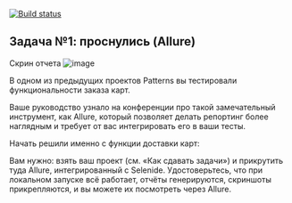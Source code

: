 [![Build status](https://ci.appveyor.com/api/projects/status/0dkd6kbrfsu5bc6t?svg=true)](https://ci.appveyor.com/project/FecklaSveckla/allure)

## Задача №1: проснулись (Allure)

Скрин отчета
![image](https://github.com/FecklaSveckla/Allure/assets/121516669/5fe54445-cde8-4b88-80fe-cf75d6802656)

В одном из предыдущих проектов Patterns вы тестировали функциональности заказа карт.

Ваше руководство узнало на конференции про такой замечательный инструмент, как Allure, который позволяет делать репортинг более наглядным и требует от вас интегрировать его в ваши тесты.

Начать решили именно с функции доставки карт:


Вам нужно: взять ваш проект (см. «Как сдавать задачи») и прикрутить туда Allure, интегрированный с Selenide. Удостоверьтесь, что при локальном запуске всё работает, отчёты генерируются, скриншоты прикрепляются, и вы можете их посмотреть через Allure.

